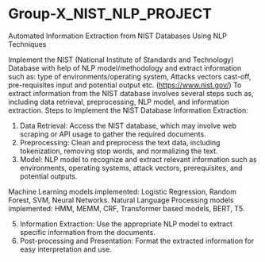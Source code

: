 # Group-X_NIST_NLP_PROJECT
Automated Information Extraction from NIST Databases Using NLP Techniques

Implement the NIST (National Institute of Standards and Technology) Database with help of
NLP model/methodology and extract information such as: type of environments/operating
system, Attacks vectors cast-off, pre-requisites input and potential output etc.
(https://www.nist.gov/) To extract information from the NIST database involves several steps
such as, including data retrieval, preprocessing, NLP model, and information extraction.
Steps to Implement the NIST Database Information Extraction:
1. Data Retrieval: Access the NIST database, which may involve web scraping or API
usage to gather the required documents.
2. Preprocessing: Clean and preprocess the text data, including tokenization, removing
stop words, and normalizing the text.
3. Model: NLP model to recognize and extract relevant information such as environments,
operating systems, attack vectors, prerequisites, and potential outputs.

  Machine Learning models implemented: Logistic Regression, Random Forest, SVM, Neural Networks.
  Natural Language Processing models implemented: HMM, MEMM, CRF, Transformer based models, BERT, T5.
  
5. Information Extraction: Use the appropriate NLP model to extract specific
information from the documents.
6. Post-processing and Presentation: Format the extracted information for easy
interpretation and use.
